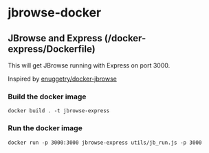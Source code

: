 # jbrowse-docker
## JBrowse and Express (/docker-express/Dockerfile)
This will get JBrowse running with Express on port 3000.

Inspired by [enuggetry/docker-jbrowse](https://github.com/enuggetry/docker-jbrowse)

### Build the docker image

`docker build . -t jbrowse-express`

### Run the docker image

`docker run -p 3000:3000 jbrowse-express utils/jb_run.js -p 3000`
